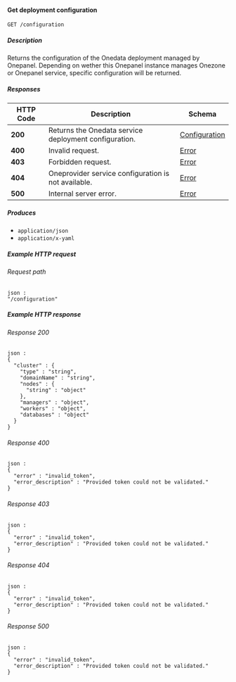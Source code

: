 
<a name="get_configuration"></a>
#### Get deployment configuration
```
GET /configuration
```


##### Description
Returns the configuration of the Onedata deployment managed by Onepanel. Depending on wether this Onepanel
instance manages Onezone or Onepanel service, specific configuration will be returned.


##### Responses

|HTTP Code|Description|Schema|
|---|---|---|
|**200**|Returns the Onedata service deployment configuration.|[Configuration](../definitions/Configuration.md#configuration)|
|**400**|Invalid request.|[Error](../definitions/Error.md#error)|
|**403**|Forbidden request.|[Error](../definitions/Error.md#error)|
|**404**|Oneprovider service configuration is not available.|[Error](../definitions/Error.md#error)|
|**500**|Internal server error.|[Error](../definitions/Error.md#error)|


##### Produces

* `application/json`
* `application/x-yaml`


##### Example HTTP request

###### Request path
```
json :
"/configuration"
```


##### Example HTTP response

###### Response 200
```
json :
{
  "cluster" : {
    "type" : "string",
    "domainName" : "string",
    "nodes" : {
      "string" : "object"
    },
    "managers" : "object",
    "workers" : "object",
    "databases" : "object"
  }
}
```


###### Response 400
```
json :
{
  "error" : "invalid_token",
  "error_description" : "Provided token could not be validated."
}
```


###### Response 403
```
json :
{
  "error" : "invalid_token",
  "error_description" : "Provided token could not be validated."
}
```


###### Response 404
```
json :
{
  "error" : "invalid_token",
  "error_description" : "Provided token could not be validated."
}
```


###### Response 500
```
json :
{
  "error" : "invalid_token",
  "error_description" : "Provided token could not be validated."
}
```



